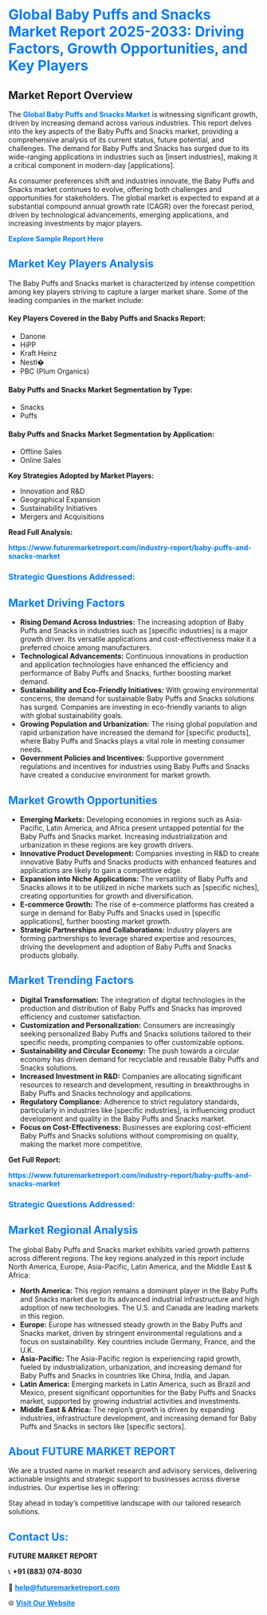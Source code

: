 <h1 style="color: #007BFF;">Global Baby Puffs and Snacks Market Report 2025-2033: Driving Factors, Growth Opportunities, and Key Players</h1>

<section id="overview">
<h2>Market Report Overview</h2>
<p>The <a href="https://www.futuremarketreport.com/industry-report/baby-puffs-and-snacks-market" style="color: #007BFF; text-decoration: none;"><strong>Global Baby Puffs and Snacks Market</strong></a> is witnessing significant growth, driven by increasing demand across various industries. This report delves into the key aspects of the Baby Puffs and Snacks market, providing a comprehensive analysis of its current status, future potential, and challenges. The demand for Baby Puffs and Snacks has surged due to its wide-ranging applications in industries such as [insert industries], making it a critical component in modern-day [applications].</p>
<p>As consumer preferences shift and industries innovate, the Baby Puffs and Snacks market continues to evolve, offering both challenges and opportunities for stakeholders. The global market is expected to expand at a substantial compound annual growth rate (CAGR) over the forecast period, driven by technological advancements, emerging applications, and increasing investments by major players.</p>
</section>

<section id="overview">
<p><a href="https://www.futuremarketreport.com/request-sample/reportId=97922" style="color: #007BFF; text-decoration: none;"><strong>Explore Sample Report Here</strong></a></p>
</section>

<section id="key-players">
<h2 style="color: #007BFF;">Market Key Players Analysis</h2>
<p>The Baby Puffs and Snacks market is characterized by intense competition among key players striving to capture a larger market share. Some of the leading companies in the market include:</p>
<h4>Key Players Covered in the Baby Puffs and Snacks Report:</h4>
<ul><li>Danone</li><li>HiPP</li><li>Kraft Heinz</li><li>Nestl�</li><li>PBC (Plum Organics)</li></ul>
<h4>Baby Puffs and Snacks Market Segmentation by Type:</h4>
<ul><li>Snacks</li><li>Puffs</li></ul>

<h4>Baby Puffs and Snacks Market Segmentation by Application:</h4>
<ul><li>Offline Sales</li><li>Online Sales</li></ul>
<p><strong>Key Strategies Adopted by Market Players:</strong></p>
<ul>
<li>Innovation and R&D</li>
<li>Geographical Expansion</li>
<li>Sustainability Initiatives</li>
<li>Mergers and Acquisitions</li>
</ul>
</section>

<section>
<p><strong>Read Full Analysis: </strong></p><a href="https://www.futuremarketreport.com/industry-report/baby-puffs-and-snacks-market" style="color: #007BFF; text-decoration: none;"><strong>https://www.futuremarketreport.com/industry-report/baby-puffs-and-snacks-market</strong></a>
<h3 style="color: #007BFF;">Strategic Questions Addressed:</h3>
</section>

<section id="driving-factors">
<h2 style="color: #007BFF;">Market Driving Factors</h2>
<ul>
<li><strong>Rising Demand Across Industries:</strong> The increasing adoption of Baby Puffs and Snacks in industries such as [specific industries] is a major growth driver. Its versatile applications and cost-effectiveness make it a preferred choice among manufacturers.</li>
<li><strong>Technological Advancements:</strong> Continuous innovations in production and application technologies have enhanced the efficiency and performance of Baby Puffs and Snacks, further boosting market demand.</li>
<li><strong>Sustainability and Eco-Friendly Initiatives:</strong> With growing environmental concerns, the demand for sustainable Baby Puffs and Snacks solutions has surged. Companies are investing in eco-friendly variants to align with global sustainability goals.</li>
<li><strong>Growing Population and Urbanization:</strong> The rising global population and rapid urbanization have increased the demand for [specific products], where Baby Puffs and Snacks plays a vital role in meeting consumer needs.</li>
<li><strong>Government Policies and Incentives:</strong> Supportive government regulations and incentives for industries using Baby Puffs and Snacks have created a conducive environment for market growth.</li>
</ul>
</section>

<section id="growth-opportunities">
<h2 style="color: #007BFF;">Market Growth Opportunities</h2>
<ul>
<li><strong>Emerging Markets:</strong> Developing economies in regions such as Asia-Pacific, Latin America, and Africa present untapped potential for the Baby Puffs and Snacks market. Increasing industrialization and urbanization in these regions are key growth drivers.</li>
<li><strong>Innovative Product Development:</strong> Companies investing in R&D to create innovative Baby Puffs and Snacks products with enhanced features and applications are likely to gain a competitive edge.</li>
<li><strong>Expansion into Niche Applications:</strong> The versatility of Baby Puffs and Snacks allows it to be utilized in niche markets such as [specific niches], creating opportunities for growth and diversification.</li>
<li><strong>E-commerce Growth:</strong> The rise of e-commerce platforms has created a surge in demand for Baby Puffs and Snacks used in [specific applications], further boosting market growth.</li>
<li><strong>Strategic Partnerships and Collaborations:</strong> Industry players are forming partnerships to leverage shared expertise and resources, driving the development and adoption of Baby Puffs and Snacks products globally.</li>
</ul>
</section>

<section id="trending-factors">
<h2 style="color: #007BFF;">Market Trending Factors</h2>
<ul>
<li><strong>Digital Transformation:</strong> The integration of digital technologies in the production and distribution of Baby Puffs and Snacks has improved efficiency and customer satisfaction.</li>
<li><strong>Customization and Personalization:</strong> Consumers are increasingly seeking personalized Baby Puffs and Snacks solutions tailored to their specific needs, prompting companies to offer customizable options.</li>
<li><strong>Sustainability and Circular Economy:</strong> The push towards a circular economy has driven demand for recyclable and reusable Baby Puffs and Snacks solutions.</li>
<li><strong>Increased Investment in R&D:</strong> Companies are allocating significant resources to research and development, resulting in breakthroughs in Baby Puffs and Snacks technology and applications.</li>
<li><strong>Regulatory Compliance:</strong> Adherence to strict regulatory standards, particularly in industries like [specific industries], is influencing product development and quality in the Baby Puffs and Snacks market.</li>
<li><strong>Focus on Cost-Effectiveness:</strong> Businesses are exploring cost-efficient Baby Puffs and Snacks solutions without compromising on quality, making the market more competitive.</li>
</ul>
</section>

<section>
<p><strong>Get Full Report: </strong></p><a href="https://www.futuremarketreport.com/industry-report/baby-puffs-and-snacks-market" style="color: #007BFF; text-decoration: none;"><strong>https://www.futuremarketreport.com/industry-report/baby-puffs-and-snacks-market</strong></a>
<h3 style="color: #007BFF;">Strategic Questions Addressed:</h3>
</section>


<section id="regional-analysis">
<h2 style="color: #007BFF;">Market Regional Analysis</h2>
<p>The global Baby Puffs and Snacks market exhibits varied growth patterns across different regions. The key regions analyzed in this report include North America, Europe, Asia-Pacific, Latin America, and the Middle East & Africa:</p>
<ul>
<li><strong>North America:</strong> This region remains a dominant player in the Baby Puffs and Snacks market due to its advanced industrial infrastructure and high adoption of new technologies. The U.S. and Canada are leading markets in this region.</li>
<li><strong>Europe:</strong> Europe has witnessed steady growth in the Baby Puffs and Snacks market, driven by stringent environmental regulations and a focus on sustainability. Key countries include Germany, France, and the U.K.</li>
<li><strong>Asia-Pacific:</strong> The Asia-Pacific region is experiencing rapid growth, fueled by industrialization, urbanization, and increasing demand for Baby Puffs and Snacks in countries like China, India, and Japan.</li>
<li><strong>Latin America:</strong> Emerging markets in Latin America, such as Brazil and Mexico, present significant opportunities for the Baby Puffs and Snacks market, supported by growing industrial activities and investments.</li>
<li><strong>Middle East & Africa:</strong> The region’s growth is driven by expanding industries, infrastructure development, and increasing demand for Baby Puffs and Snacks in sectors like [specific sectors].</li>
</ul>
</section>

<footer>
<h2 style="color: #007BFF;">About FUTURE MARKET REPORT</h2>
<p>We are a trusted name in market research and advisory services, delivering actionable insights and strategic support to businesses across diverse industries. Our expertise lies in offering:</p>

<p>Stay ahead in today’s competitive landscape with our tailored research solutions.</p>

<h2 style="color: #007BFF;">Contact Us:</h2>
<p><strong>FUTURE MARKET REPORT</strong></p>
<p>📞 <strong>+91 (883) 074-8030</strong></p>
<p>📧 <strong><a href="mailto:help@futuremarketreport.com" style="color: #007BFF;">help@futuremarketreport.com</a></strong></p>
<p>🌐 <strong><a href="https://www.futuremarketreport.com/" style="color: #007BFF;">Visit Our Website</a></strong></p>
</footer>